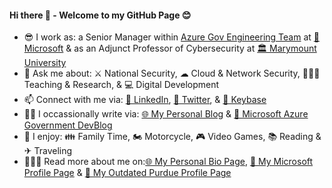 #### Hi there 👋 - Welcome to my GitHub Page 😊
- 😎 I work as: a Senior Manager within [Azure Gov Engineering Team](https://azure.microsoft.com/en-us/global-infrastructure/government/) at [🏢 Microsoft](https://www.microsoft.com/en-us/) & as an Adjunct Professor of Cybersecurity at [🏛 Marymount University](https://marymount.edu/)
- 💬 Ask me about: ⚔ National Security, ☁ Cloud & Network Security, 👨🏾‍🏫 Teaching & Research, & 💻 Digital Development
- 📫 Connect with me via: [📄 LinkedIn](https://www.linkedin.com/in/iwazirijr/), [🦜 Twitter](https://twitter.com/iwazirijr/), & [🔐 Keybase](https://keybase.io/iiwaziri/)
- ✍🏾 I occassionally write via: [🌐 My Personal Blog](https://www.iwazirijr.com) & [🏢 Microsoft Azure Government DevBlog](https://devblogs.microsoft.com/azuregov/)
- 🎉 I enjoy: 👪 Family Time, 🏍 Motorcycle, 🎮 Video Games, 📚 Reading & ✈ Traveling
- 👷🏾‍♂️ Read more about me on:[🌐 My Personal Bio Page](https://www.iwazirijr.com/bio), [🏢 My Microsoft Profile Page](https://devblogs.microsoft.com/azuregov/author/ibrahimwaziri/) & [🎒 My Outdated Purdue Profile Page](https://polytechnic.purdue.edu/profile/iwaziri)

<!--
**iwazirijr/iwazirijr** is a ✨ _special_ ✨ repository because its `README.md` (this file) appears on your GitHub profile.

Here are some ideas to get you started:

- 🔭 I’m currently working on ...
- 🌱 I’m currently learning ...
- 👯 I’m looking to collaborate on ...
- 🤔 I’m looking for help with ...
- 📫 How to reach me: ...
- 😄 Pronouns: ...
- ⚡ Fun fact: ...
- This is me 😄
- 🔭 I’m currently working on one of the many amazing @microsoft AzureGov projects 
🔭 I’m currently working on
💬 Ask me about Cybersecurity
-->
